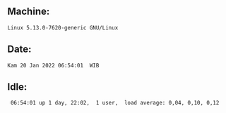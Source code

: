 ## Machine:
```
Linux 5.13.0-7620-generic GNU/Linux
```
## Date:
```
Kam 20 Jan 2022 06:54:01  WIB
```
## Idle:
```
 06:54:01 up 1 day, 22:02,  1 user,  load average: 0,04, 0,10, 0,12
```
